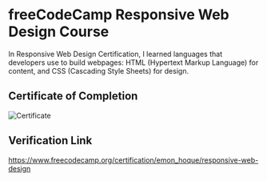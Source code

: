 # freeCodeCamp Responsive Web Design Course 
 In Responsive Web Design Certification, I learned languages that developers use to build webpages: HTML (Hypertext Markup Language) for content, and CSS (Cascading Style Sheets) for design.
 
 ## Certificate of Completion
![Certificate](https://user-images.githubusercontent.com/56671915/122028033-333daf80-cdfe-11eb-90bd-54dc87a0eb61.png)

 ## Verification Link
https://www.freecodecamp.org/certification/emon_hoque/responsive-web-design

